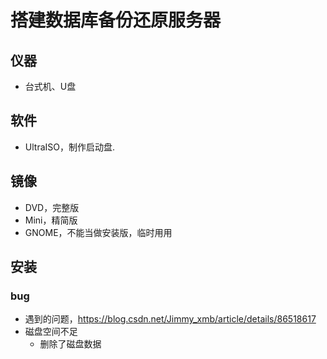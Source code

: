 # 搭建数据库备份还原服务器
## 仪器
- 台式机、U盘

## 软件
- UltraISO，制作启动盘.

## 镜像
- DVD，完整版
- Mini，精简版
- GNOME，不能当做安装版，临时用用

## 安装
### bug
- 遇到的问题，https://blog.csdn.net/Jimmy_xmb/article/details/86518617
- 磁盘空间不足
	- 删除了磁盘数据